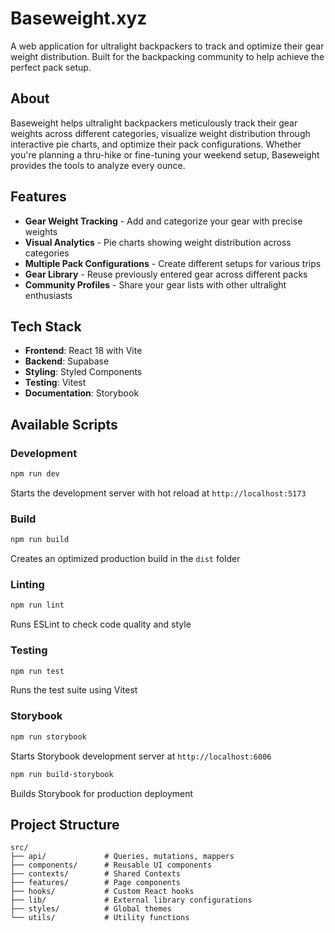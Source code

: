# Baseweight.xyz

A web application for ultralight backpackers to track and optimize their gear weight distribution. Built for the backpacking community to help achieve the perfect pack setup.

## About

Baseweight helps ultralight backpackers meticulously track their gear weights across different categories, visualize weight distribution through interactive pie charts, and optimize their pack configurations. Whether you're planning a thru-hike or fine-tuning your weekend setup, Baseweight provides the tools to analyze every ounce.

## Features

- **Gear Weight Tracking** - Add and categorize your gear with precise weights
- **Visual Analytics** - Pie charts showing weight distribution across categories
- **Multiple Pack Configurations** - Create different setups for various trips
- **Gear Library** - Reuse previously entered gear across different packs
- **Community Profiles** - Share your gear lists with other ultralight enthusiasts

## Tech Stack

- **Frontend**: React 18 with Vite
- **Backend**: Supabase
- **Styling**: Styled Components
- **Testing**: Vitest
- **Documentation**: Storybook

## Available Scripts

### Development

```bash
npm run dev
```

Starts the development server with hot reload at `http://localhost:5173`

### Build

```bash
npm run build
```

Creates an optimized production build in the `dist` folder

### Linting

```bash
npm run lint
```

Runs ESLint to check code quality and style

### Testing

```bash
npm run test
```

Runs the test suite using Vitest

### Storybook

```bash
npm run storybook
```

Starts Storybook development server at `http://localhost:6006`

```bash
npm run build-storybook
```

Builds Storybook for production deployment

## Project Structure

```
src/
├── api/             # Queries, mutations, mappers
├── components/      # Reusable UI components
├── contexts/        # Shared Contexts
├── features/        # Page components
├── hooks/           # Custom React hooks
├── lib/             # External library configurations
├── styles/          # Global themes
└── utils/           # Utility functions
```
